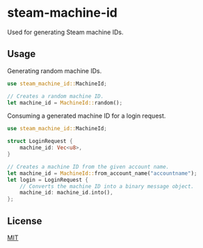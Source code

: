 # steam-machine-id

Used for generating Steam machine IDs.

## Usage

Generating random machine IDs.
```rs
use steam_machine_id::MachineId;

// Creates a random machine ID.
let machine_id = MachineId::random();
```

Consuming a generated machine ID for a login request.
```rs
use steam_machine_id::MachineId;

struct LoginRequest {
    machine_id: Vec<u8>,
}

// Creates a machine ID from the given account name.
let machine_id = MachineId::from_account_name("accountname");
let login = LoginRequest {
    // Converts the machine ID into a binary message object.
    machine_id: machine_id.into(),
};
```

## License

[MIT](https://github.com/juliarose/steam-machine-id/tree/main/LICENSE)
